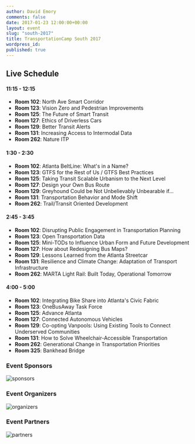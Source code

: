 ```yaml
---
author: David Emory
comments: false
date: 2017-01-23 12:00:00+00:00
layout: event
slug: "south-2017"
title: TransportationCamp South 2017
wordpress_id:
published: true
---
```


## Live Schedule

#### 11:15 - 12:15

* **Room 102**: North Ave Smart Corridor
* **Room 123**: Vision Zero and Pedestrian Improvements
* **Room 125**: The Future of Smart Transit
* **Room 127**: Ethics of Driverless Cars
* **Room 129**: Better Transit Alerts
* **Room 131**: Increasing Access to Intermodal Data
* **Room 262**: Nature ITP

#### 1:30 - 2:30

* **Room 102**: Atlanta BeltLine: What's in a Name?
* **Room 123**: GTFS for the Rest of Us / GTFS Best Practices
* **Room 125**: Taking Transit Scalable Urbanism to the Next Level
* **Room 127**: Design your Own Bus Route
* **Room 129**: Greyhound Could be Not Unbelievably Unbearable if...
* **Room 131**: Transportation Behavior and Mode Shift
* **Room 262**: Trail/Transit Oriented Development

#### 2:45 - 3:45

* **Room 102**: Disrupting Public Engagement in Transportation Planning
* **Room 123**: Open Transportation Data
* **Room 125**: Mini-TODs to Influence Urban Form and Future Development
* **Room 127**: How about Redesigning Bus Maps?
* **Room 129**: Lessons Learned from the Atlanta Streetcar
* **Room 131**: Resilience and Climate Change: Adaptation of Transport Infrastructure
* **Room 262**: MARTA Light Rail: Built Today, Operational Tomorrow

#### 4:00 - 5:00

* **Room 102**: Integrating Bike Share into Atlanta's Civic Fabric
* **Room 123**: OneBusAway Task Force
* **Room 125**: Advance Atlanta
* **Room 127**: Connected Autonomous Vehicles
* **Room 129**: Co-opting Vanpools: Using Existing Tools to Connect Underserved Communities
* **Room 131**: How to Solve Wheelchair-Accessible Transportation
* **Room 262**: Generational Change in Transportation Priorities
* **Room 325**: Bankhead Bridge

### Event Sponsors

![sponsors](https://cdn.evbuc.com/eventlogos/23389130/sponsors-1.png)

### Event Organizers

![organizers](https://cdn.evbuc.com/eventlogos/23389130/tcs17organizers2860029-1.png)

### Event Partners

![partners](https://cdn.evbuc.com/eventlogos/23389130/partnersfinal2860029.png)
